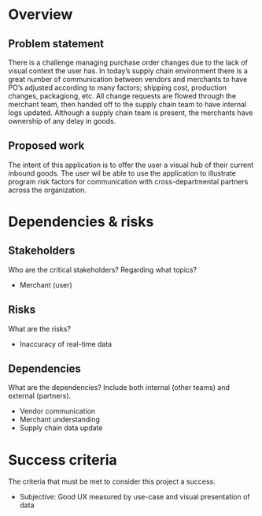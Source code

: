 # Overview

## Problem statement

There is a challenge managing purchase order changes due to the lack of visual context the user has. In today’s supply chain environment there is a great number of communication between vendors and merchants to have PO’s adjusted according to many factors; shipping cost, production changes, packagiong, etc. All change requests are flowed through the merchant team, then handed off to the supply chain team to have internal logs updated. Although a supply chain team is present, the merchants have ownership of any delay in goods. 

## Proposed work   

The intent of this application is to offer the user a visual hub of their current inbound goods. The user wil be able to use the application to illustrate program risk factors for communication with cross-departmental partners across the organization.

# Dependencies & risks

## Stakeholders

Who are the critical stakeholders? Regarding what topics?

- Merchant (user)

## Risks

What are the risks?

- Inaccuracy of real-time data

## Dependencies

What are the dependencies? Include both internal (other teams) and external (partners).

- Vendor communication
- Merchant understanding
- Supply chain data update

# Success criteria

The criteria that must be met to consider this project a success. 

- Subjective: Good UX measured by use-case and visual presentation of data